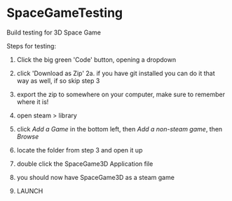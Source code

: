 # SpaceGameTesting
Build testing for 3D Space Game


Steps for testing:

1. Click the big green 'Code' button, opening a dropdown

2. click 'Download as Zip'
  2a. if you have git installed you can do it that way as well, if so skip step 3

3. export the zip to somewhere on your computer, make sure to remember where it is!

4. open steam > library

5. click *Add a Game* in the bottom left, then *Add a non-steam game*, then *Browse*

6. locate the folder from step 3 and open it up

7. double click the SpaceGame3D Application file

8. you should now have SpaceGame3D as a steam game

9. LAUNCH
